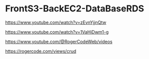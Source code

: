 # FrontS3-BackEC2-DataBaseRDS


https://www.youtube.com/watch?v=zEvnYjjnQtw

https://www.youtube.com/watch?v=1VaHiDwm1-g

https://www.youtube.com/@RogerCodeWeb/videos

https://rogercode.com/views/crud
